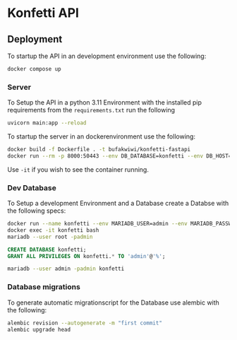 # Konfetti API

## Deployment

To startup the API in an development environment use the following:

```sh
docker compose up
```

### Server

To Setup the API in a python 3.11 Environment with the installed pip requirements from the `requirements.txt` run the following

```sh
uvicorn main:app --reload
```

To startup the server in an dockerenvironment use the following:

```sh
docker build -f Dockerfile . -t bufakwiwi/konfetti-fastapi
docker run --rm -p 8000:50443 --env DB_DATABASE=konfetti --env DB_HOST=database --env DB_PORT=3306 --env DB_USER=admin --env DB_PASSWORD=admin --env APP_NAME=konfetti --env APP_VERSION=v0.9 --env PWD_SECRET=9418175b967de68122e2cce3b7a02ac54f01d0d683b901dbec9bec4b097a236d --name konfettiFastAPI bufakwiwi/konfetti-fastapi
```

Use `-it` if you wish to see the container running.

### Dev Database

To Setup a development Environment and a Database create a Databse with the following specs:

```sh
docker run --name konfetti --env MARIADB_USER=admin --env MARIADB_PASSWORD=admin --env MARIADB_ROOT_PASSWORD=admin -p 3306:3306  mariadb:latest
docker exec -it konfetti bash
mariadb --user root -padmin
```

```sql
CREATE DATABASE konfetti;
GRANT ALL PRIVILEGES ON konfetti.* TO 'admin'@'%';
```

```sh
mariadb --user admin -padmin konfetti
```

### Database migrations

To generate automatic migrationscript for the Database use alembic with the following:

```sh
alembic revision --autogenerate -m "first commit"
alembic upgrade head
```

